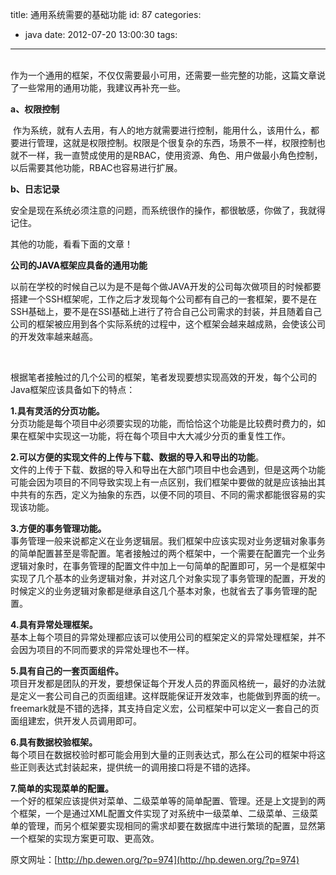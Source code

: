 title: 通用系统需要的基础功能
id: 87
categories:
  - java
date: 2012-07-20 13:00:30
tags:
---

</br> 作为一个通用的框架，不仅仅需要最小可用，还需要一些完整的功能，这篇文章说了一些常用的通用功能，我建议再补充一些。

**a、权限控制**

&nbsp;作为系统，就有人去用，有人的地方就需要进行控制，能用什么，该用什么，都要进行管理，这就是权限控制。权限是个很复杂的东西，场景不一样，权限控制也就不一样，我一直赞成使用的是RBAC，使用资源、角色、用户做最小角色控制，以后需要其他功能，RBAC也容易进行扩展。

**b、日志记录**

安全是现在系统必须注意的问题，而系统很作的操作，都很敏感，你做了，我就得记住。

其他的功能，看看下面的文章！

**公司的JAVA框架应具备的通用功能**

以前在学校的时候自己以为是不是每个做JAVA开发的公司每次做项目的时候都要搭建一个SSH框架呢，工作之后才发现每个公司都有自己的一套框架，要不是在SSH基础上，要不是在SSI基础上进行了符合自己公司需求的封装，并且随着自己公司的框架被应用到各个实际系统的过程中，这个框架会越来越成熟，会使该公司的开发效率越来越高。

&nbsp;

根据笔者接触过的几个公司的框架，笔者发现要想实现高效的开发，每个公司的Java框架应该具备如下的特点：

**1.具有灵活的分页功能。**
</br> 分页功能是每个项目中必须要实现的功能，而恰恰这个功能是比较费时费力的，如果在框架中实现这一功能，将在每个项目中大大减少分页的重复性工作。

**2.可以方便的实现文件的上传与下载、数据的导入和导出的功能**。
</br> 文件的上传于下载、数据的导入和导出在大部门项目中也会遇到，但是这两个功能可能会因为项目的不同导致实现上有一点区别，我们框架中要做的就是应该抽出其中共有的东西，定义为抽象的东西，以便不同的项目、不同的需求都能很容易的实现该功能。

**3.方便的事务管理功能。**
</br> 事务管理一般来说都定义在业务逻辑层。我们框架中应该实现对业务逻辑对象事务的简单配置甚至是零配置。笔者接触过的两个框架中，一个需要在配置完一个业务逻辑对象时，在事务管理的配置文件中加上一句简单的配置即可，另一个是框架中实现了几个基本的业务逻辑对象，并对这几个对象实现了事务管理的配置，开发的时候定义的业务逻辑对象都是继承自这几个基本对象，也就省去了事务管理的配置。

**4.具有异常处理框架。**
</br> 基本上每个项目的异常处理都应该可以使用公司的框架定义的异常处理框架，并不会因为项目的不同而要求的异常处理也不一样。

**5.具有自己的一套页面组件。**
</br> 项目开发都是团队的开发，要想保证每个开发人员的界面风格统一，最好的办法就是定义一套公司自己的页面组建。这样既能保证开发效率，也能做到界面的统一。freemark就是不错的选择，其支持自定义宏，公司框架中可以定义一套自己的页面组建宏，供开发人员调用即可。

**6.具有数据校验框架。**
</br> 每个项目在数据校验时都可能会用到大量的正则表达式，那么在公司的框架中将这些正则表达式封装起来，提供统一的调用接口将是不错的选择。

**7.简单的实现菜单的配置。**
</br> 一个好的框架应该提供对菜单、二级菜单等的简单配置、管理。还是上文提到的两个框架，一个是通过XML配置文件实现了对系统中一级菜单、二级菜单、三级菜单的管理，而另个框架要实现相同的需求却要在数据库中进行繁琐的配置，显然第一个框架的实现方案更可取、更高效。

原文网址：[http://hp.dewen.org/?p=974](http://hp.dewen.org/?p=974)

&nbsp;